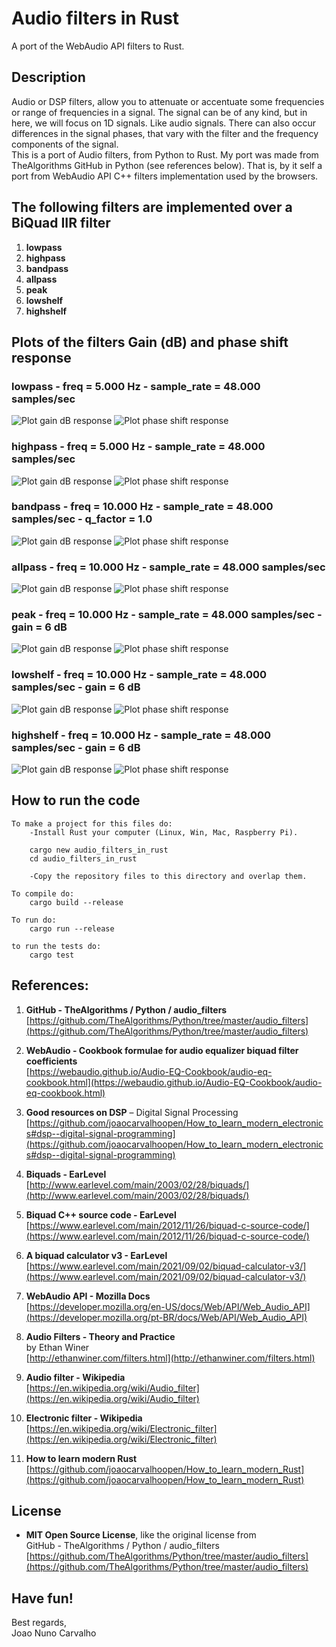 # Audio filters in Rust
A port of the WebAudio API filters to Rust.

## Description 
Audio or DSP filters, allow you to attenuate or accentuate some frequencies or range of frequencies in a signal. The signal can be of any kind, but in here, we will focus on 1D signals. Like audio signals. There can also occur differences in the signal phases, that vary with the filter and the frequency components of the signal. <br>
This is a port of Audio filters, from Python to Rust. My port was made from TheAlgorithms GitHub in Python (see references below). That is, by it self a port from WebAudio API C++ filters implementation used by the browsers. <br>


## The following filters are implemented over a BiQuad IIR filter
1. **lowpass**
2. **highpass**
3. **bandpass**
4. **allpass**
5. **peak**
6. **lowshelf**
7. **highshelf** 


## Plots of the filters Gain (dB) and phase shift response 

### lowpass - freq = 5.000 Hz - sample_rate = 48.000 samples/sec 

![Plot gain dB response](./plots/lowpass_gain.svg)
![Plot phase shift response](./plots/lowpass_phase.svg) <br>

### highpass - freq = 5.000 Hz - sample_rate = 48.000 samples/sec

![Plot gain dB response](./plots/highpass_gain.svg)
![Plot phase shift response](./plots/highpass_phase.svg) <br>


### bandpass - freq = 10.000 Hz - sample_rate = 48.000 samples/sec - q_factor = 1.0

![Plot gain dB response](./plots/bandpass_gain.svg)
![Plot phase shift response](./plots/bandpass_phase.svg) <br>

### allpass - freq = 10.000 Hz - sample_rate = 48.000 samples/sec

![Plot gain dB response](./plots/allpass_gain.svg)
![Plot phase shift response](./plots/allpass_phase.svg) <br>

### peak - freq = 10.000 Hz - sample_rate = 48.000 samples/sec - gain = 6 dB

![Plot gain dB response](./plots/peak_gain.svg)
![Plot phase shift response](./plots/peak_phase.svg) <br>

### lowshelf - freq = 10.000 Hz - sample_rate = 48.000 samples/sec - gain = 6 dB

![Plot gain dB response](./plots/lowshelf_gain.svg)
![Plot phase shift response](./plots/lowshelf_phase.svg) <br>

### highshelf - freq = 10.000 Hz - sample_rate = 48.000 samples/sec - gain = 6 dB

![Plot gain dB response](./plots/highshelf_gain.svg)
![Plot phase shift response](./plots/highshelf_phase.svg) <br>


## How to run the code 
```
To make a project for this files do:
    -Install Rust your computer (Linux, Win, Mac, Raspberry Pi).
     
    cargo new audio_filters_in_rust
    cd audio_filters_in_rust
     
    -Copy the repository files to this directory and overlap them.
 
To compile do:
    cargo build --release
 
To run do:
    cargo run --release
 
to run the tests do:
    cargo test
```


## References:

1. **GitHub - TheAlgorithms / Python / audio_filters** <br>
   [https://github.com/TheAlgorithms/Python/tree/master/audio_filters](https://github.com/TheAlgorithms/Python/tree/master/audio_filters)

2. **WebAudio - Cookbook formulae for audio equalizer biquad filter coefficients** <br>
   [https://webaudio.github.io/Audio-EQ-Cookbook/audio-eq-cookbook.html](https://webaudio.github.io/Audio-EQ-Cookbook/audio-eq-cookbook.html)

3. **Good resources on DSP** – Digital Signal Processing <br> 
   [https://github.com/joaocarvalhoopen/How_to_learn_modern_electronics#dsp--digital-signal-programming](https://github.com/joaocarvalhoopen/How_to_learn_modern_electronics#dsp--digital-signal-programming)

4. **Biquads - EarLevel** <br>
   [http://www.earlevel.com/main/2003/02/28/biquads/](http://www.earlevel.com/main/2003/02/28/biquads/)

5. **Biquad C++ source code - EarLevel** <br>
   [https://www.earlevel.com/main/2012/11/26/biquad-c-source-code/](https://www.earlevel.com/main/2012/11/26/biquad-c-source-code/)

6. **A biquad calculator v3 - EarLevel** <br>
   [https://www.earlevel.com/main/2021/09/02/biquad-calculator-v3/](https://www.earlevel.com/main/2021/09/02/biquad-calculator-v3/)

7. **WebAudio API - Mozilla Docs** <br>
   [https://developer.mozilla.org/en-US/docs/Web/API/Web_Audio_API](https://developer.mozilla.org/pt-BR/docs/Web/API/Web_Audio_API)
  
8. **Audio Filters - Theory and Practice** <br>
   by Ethan Winer <br>
   [http://ethanwiner.com/filters.html](http://ethanwiner.com/filters.html)

9.  **Audio filter - Wikipedia** <br>
   [https://en.wikipedia.org/wiki/Audio_filter](https://en.wikipedia.org/wiki/Audio_filter)

11. **Electronic filter - Wikipedia** <br>
   [https://en.wikipedia.org/wiki/Electronic_filter](https://en.wikipedia.org/wiki/Electronic_filter)

12. **How to learn modern Rust** <br>
   [https://github.com/joaocarvalhoopen/How_to_learn_modern_Rust](https://github.com/joaocarvalhoopen/How_to_learn_modern_Rust)


## License

* **MIT Open Source License**, like the original license from <br>
  GitHub - TheAlgorithms / Python / audio_filters <br>
  [https://github.com/TheAlgorithms/Python/tree/master/audio_filters](https://github.com/TheAlgorithms/Python/tree/master/audio_filters)


## Have fun!
Best regards, <br>
Joao Nuno Carvalho

